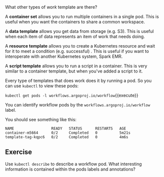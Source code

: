 What other types of *work* template are there?

A **container set** allows you to run multiple containers in a single pod. This is useful when you want the containers
to share a common workspace.

A **data template** allows you get data from storage (e.g. S3). This is useful when each item of data represents an item
of work that needs doing.

A **resource template** allows you to create a Kubernetes resource and wait for it to meet a condition (e.g. successful)
. This is useful if you want to interoperate with another Kubernetes system, Spark EMR.

A **script template** allows you to run a script in a container. This is very similar to a container template, but when
you've added a script to it.

Every type of templates that does work does it by running a pod. So you can use `kubectl` to view these pods:

`kubectl get pods -l workflows.argoproj.io/workflow`{{execute}}

You can identify workflow pods by the `workflows.argoproj.io/workflow` label.

You should see something like this:

```
NAME                 READY   STATUS      RESTARTS   AGE
container-m5664      0/2     Completed   0          5m21s
template-tag-kqpc6   0/2     Completed   0          4m6s
```

## Exercise

Use `kubectl describe` to describe a workflow pod. What interesting information is contained within the pods labels
and annotations?
